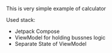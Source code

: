 This is very simple example of calculator

Used stack:
- Jetpack Compose
- ViewModel for holding bussnes logic
- Separate State of ViewModel 
